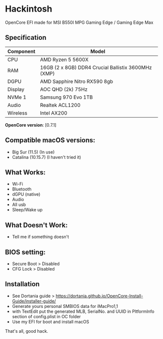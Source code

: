 # Hackintosh
OpenCore EFI made for MSI B550I MPG Gaming Edge / Gaming Edge Max

## Specification
| **Component** | **Model** |
| ------------- | --------- |
| CPU | AMD Ryzen 5 5600X |
| RAM | 16GB (2 x 8GB) DDR4 Crucial Ballistix 3600MHz (XMP) |
| DGPU | AMD Sapphire Nitro RX590 8gb |
| Display | AOC QHD (2k) 75Hz |
| NVMe 1 | Samsung 970 Evo 1TB |
| Audio | Realtek ACL1200 |
| Wireless | Intel AX200 |

**OpenCore version**: [0.7.1]

## Compatible macOS versions:
 - Big Sur (11.5) (In use)
 - Catalina (10.15.7) (I haven't tried it)

## What Works:
 - Wi-Fi
 - Bluetooth
 - dGPU (native)
 - Audio
 - All usb
 - Sleep/Wake up

## What Doesn't Work:
 - Tell me if something doesn't

## BIOS setting:
 - Secure Boot 	> Disabled
 - CFG Lock 	> Disabled
 		
## Installation
 - See Dortania guide > https://dortania.github.io/OpenCore-Install-Guide/installer-guide/
 - Generate yours personal SMBIOS data for iMacPro1,1
 - with TextEdit put the generated MLB, SerialNo. and UUID in PltformInfo section of config.plist in OC folder
 - Use my EFI for boot and install macOS

That's all, good hack.
